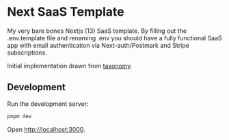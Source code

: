 # Next SaaS Template

My very bare bones Nextjs (13) SaaS template. By filling out the .env.template
file and renaming .env you should have a fully functional SaaS app with email
authentication via Next-auth/Postmark and Stripe subscriptions.

Initial implementation drawn from
[taxonomy](https://github.com/shadcn/taxonomy).

## Development

Run the development server:

```bash
pnpm dev
```

Open [http://localhost:3000](http://localhost:3000).
